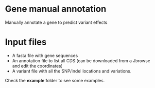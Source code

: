 # Gene manual annotation
Manually annotate a gene to predict variant effects

# Input files

- A fasta file with gene sequences
- An annotation file to list all CDS (can be downloaded from a Jbrowse and edit the coordinates)
- A variant file with all the SNP/indel locations and variations.

Check the **example** folder to see some examples.
